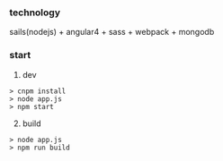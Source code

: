### technology
sails(nodejs) + angular4 + sass + webpack + mongodb

### start
1. dev
```
> cnpm install
> node app.js
> npm start
```

2. build
```
> node app.js
> npm run build
```

